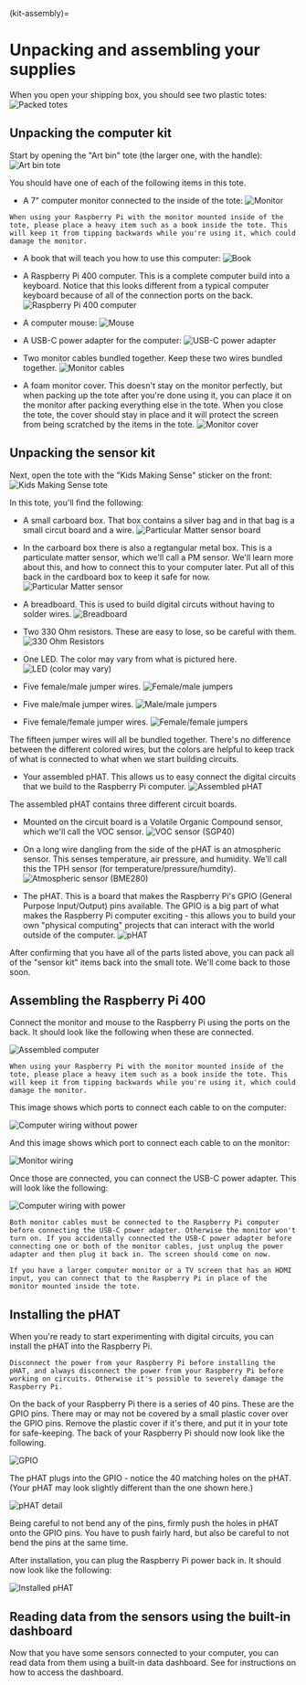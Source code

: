 
(kit-assembly)=
# Unpacking and assembling your supplies

When you open your shipping box, you should see two plastic totes:
![Packed totes](images/4cscc-parts-0-packed-totes.jpeg)

## Unpacking the computer kit
Start by opening the "Art bin" tote (the larger one, with the handle):
![Art bin tote](images/4cscc-parts-1-art-bin-tote.jpeg)

You should have one of each of the following items in this tote.

* A 7" computer monitor connected to the inside of the tote:
![Monitor](images/4cscc-parts-2-monitor.jpeg)

```{warning}
When using your Raspberry Pi with the monitor mounted inside of the tote, please place a heavy item such as a book inside the tote. This will keep it from tipping backwards while you're using it, which could damage the monitor.
```

* A book that will teach you how to use this computer:
![Book](images/4cscc-parts-3-book.jpeg)

* A Raspberry Pi 400 computer. This is a complete computer build into a keyboard. Notice that this looks different from a typical computer keyboard because of all of the connection ports on the back.
![Raspberry Pi 400 computer](images/4cscc-parts-4-pi400.jpeg)

* A computer mouse:
![Mouse](images/4cscc-parts-5-mouse.jpeg)

* A USB-C power adapter for the computer:
![USB-C power adapter](images/4cscc-parts-6-usbc-power-adapter.jpeg)

* Two monitor cables bundled together. Keep these two wires bundled together.
![Monitor cables](images/4cscc-parts-7-monitor-cables.jpeg)

* A foam monitor cover. This doesn't stay on the monitor perfectly, but when packing up the tote after you're done using it, you can place it on the monitor after packing everything else in the tote. When you close the tote, the cover should stay in place and it will protect the screen from being scratched by the items in the tote.
![Monitor cover](images/4cscc-parts-8-monitor-cover.jpeg)

## Unpacking the sensor kit
Next, open the tote with the "Kids Making Sense" sticker on the front:
![Kids Making Sense tote](images/4cscc-parts-9-kids-tote.jpeg)

In this tote, you'll find the following:
* A small carboard box. That box contains a silver bag and in that bag is a small circut board and a wire.
![Particular Matter sensor board](images/4cscc-parts-10-pm-board.jpeg)

* In the carboard box there is also a regtangular metal box. This is a particulate matter sensor, which we'll call a PM sensor. We'll learn more about this, and how to connect this to your computer later. Put all of this back in the cardboard box to keep it safe for now.
![Particular Matter sensor](images/4cscc-parts-11-pm-sensor.jpeg)

* A breadboard. This is used to build digital circuts without having to solder wires.
![Breadboard](images/4cscc-parts-12-breadboard.jpeg)

* Two 330 Ohm resistors. These are easy to lose, so be careful with them.
![330 Ohm Resistors](images/4cscc-parts-13-330-resistors.jpeg)

* One LED. The color may vary from what is pictured here.
![LED (color may vary)](images/4cscc-parts-14-led.jpeg)

* Five female/male jumper wires.
![Female/male jumpers](images/4cscc-parts-15-fm-jumpers.jpeg)

* Five male/male jumper wires.
![Male/male jumpers](images/4cscc-parts-16-mm-jumpers.jpeg)

* Five female/female jumper wires.
![Female/female jumpers](images/4cscc-parts-17-ff-jumpers.jpeg)

The fifteen jumper wires will all be bundled together. There's no difference between the different colored wires, but the colors are helpful to keep track of what is connected to what when we start building circuits.

* Your assembled pHAT. This allows us to easy connect the digital circuits that we build to the Raspberry Pi computer.
![Assembled pHAT](images/4cscc-parts-18-assembled-phat.jpeg)

The assembled pHAT contains three different circuit boards.
* Mounted on the circuit board is a Volatile Organic Compound sensor, which we'll call the VOC sensor.
![VOC sensor (SGP40)](images/4cscc-parts-19-sgp40.jpeg)

* On a long wire dangling from the side of the pHAT is an atmospheric sensor. This senses temperature, air pressure, and humidity. We'll call this the TPH sensor (for temperature/pressure/humdity).
![Atmospheric sensor (BME280)](images/4cscc-parts-20-bme280.jpeg)

* The pHAT. This is a board that makes the Raspberry Pi's GPIO (General Purpose Input/Output) pins available. The GPIO is a big part of what makes the Raspberry Pi computer exciting - this allows you to build your own "physical computing" projects that can interact with the world outside of the computer.
![pHAT](images/4cscc-parts-21-phat.jpeg)


After confirming that you have all of the parts listed above, you can pack all of the "sensor kit" items back into the small tote. We'll come back to those soon.

## Assembling the Raspberry Pi 400

Connect the monitor and mouse to the Raspberry Pi using the ports on the back. It should look like the following when these are connected.

![Assembled computer](images/kit-assembly-1-pi-wo-power.jpeg)

```{warning}
When using your Raspberry Pi with the monitor mounted inside of the tote, please place a heavy item such as a book inside the tote. This will keep it from tipping backwards while you're using it, which could damage the monitor.
```

This image shows which ports to connect each cable to on the computer:

![Computer wiring without power](images/kit-assembly-2-pi-wiring-detail-wo-power.jpeg)

And this image shows which port to connect each cable to on the monitor:

![Monitor wiring](images/kit-assembly-3-monitor-wiring-detail.jpeg)

Once those are connected, you can connect the USB-C power adapter. This will look like the following:

![Computer wiring with power](images/kit-assembly-4-kit-assembly-4-pi-wiring-detail-w-power.jpeg)

```{note}
Both monitor cables must be connected to the Raspberry Pi computer before connecting the USB-C power adapter. Otherwise the monitor won't turn on. If you accidentally connected the USB-C power adapter before connecting one or both of the monitor cables, just unplug the power adapter and then plug it back in. The screen should come on now.
```

```{tip}
If you have a larger computer monitor or a TV screen that has an HDMI input, you can connect that to the Raspberry Pi in place of the monitor mounted inside the tote.
```

## Installing the pHAT

When you're ready to start experimenting with digital circuits, you can install the pHAT into the Raspberry Pi.

```{warning}
Disconnect the power from your Raspberry Pi before installing the pHAT, and always disconnect the power from your Raspberry Pi before working on circuits. Otherwise it's possible to severely damage the Raspberry Pi.
```

On the back of your Raspberry Pi there is a series of 40 pins. These are the GPIO pins. There may or may not be covered by a small plastic cover over the GPIO pins. Remove the plastic cover if it's there, and put it in your tote for safe-keeping. The back of your Raspberry Pi should now look like the following.

![GPIO](images/phat-installation-1.jpeg)

The pHAT plugs into the GPIO - notice the 40 matching holes on the pHAT. (Your pHAT may look slightly different than the one shown here.)

![pHAT detail](images/phat-installation-2.jpeg)

Being careful to not bend any of the pins, firmly push the holes in pHAT onto the GPIO pins. You have to push fairly hard, but also be careful to not bend the pins at the same time.

After installation, you can plug the Raspberry Pi power back in. It should now look like the following:

![Installed pHAT](images/phat-installation-3.jpeg)

## Reading data from the sensors using the built-in dashboard

Now that you have some sensors connected to your computer, you can read data from them using a built-in data dashboard. See [](dashboard-1) for instructions on how to access the dashboard.


